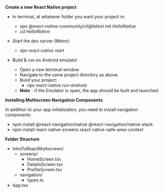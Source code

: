 **Create a new React Native project**
* In terminal, at whatever folder you want your project in:
   * _npx @react-native-community/cli@latest init HelloNative_
   * _cd HelloNative_

* Start the dev server (Metro)
   * _npx react-native start_
* Build & run on Android emulator
   * Open a new terminal window
   * Navigate to the same project directory as above
   * Build your project:
     * _npx react-native run-android_
   * **Note** - if the Emulator is open, the app should be built and launched.


**Installing Multiscreen Navigation Components**

In addition to your app initialization, you need to install navigation components
* npm install @react-navigation/native @react-navigation/native-stack
* npm install react-native-screens react-native-safe-area-context


**Folder Structure**

* IntroToReactMultiscreen/
    * screens/
        * HomeScreen.tsx
        * DetailsScreen.tsx
        * ProfileScreen.tsx
   * navigation/
      * types.ts
* App.tsx
